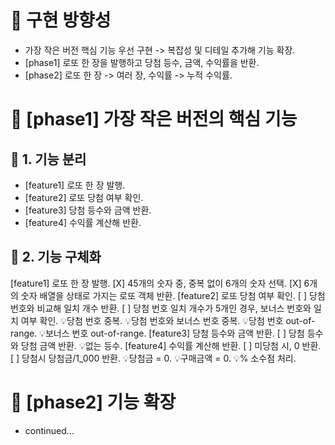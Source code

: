 # 📍 구현 방향성

- 가장 작은 버전 핵심 기능 우선 구현 -> 복잡성 및 디테일 추가해 기능 확장.
- [phase1] 로또 한 장을 발행하고 당첨 등수, 금액, 수익률을 반환.
- [phase2] 로또 한 장 -> 여러 장, 수익률 -> 누적 수익률.

# 📍 [phase1] 가장 작은 버전의 핵심 기능

## 🎯 1. 기능 분리

- [feature1] 로또 한 장 발행.
- [feature2] 로또 당첨 여부 확인.
- [feature3] 당첨 등수와 금액 반환.
- [feature4] 수익률 계산해 반환.

## 📝 2. 기능 구체화

[feature1] 로또 한 장 발행.
[X] 45개의 숫자 중, 중복 없이 6개의 숫자 선택.
[X] 6개의 숫자 배열을 상태로 가지는 로또 객체 반환.
[feature2] 로또 당첨 여부 확인.
[ ] 당첨 번호와 비교해 일치 개수 반환.
[ ] 당첨 번호 일치 개수가 5개인 경우, 보너스 번호와 일치 여부 확인.
💡당첨 번호 중복.
💡당첨 번호와 보너스 번호 중복.
💡당첨 번호 out-of-range.
💡보너스 번호 out-of-range.
[feature3] 당첨 등수와 금액 반환.
[ ] 당첨 등수와 당첨 금액 반환.
💡없는 등수.
[feature4] 수익률 계산해 반환.
[ ] 미당첨 시, 0 반환.
[ ] 당첨시 당첨금/1_000 반환.
💡당첨금 = 0.
💡구매금액 = 0.
💡% 소수점 처리.

# 📍 [phase2] 기능 확장

- continued...

